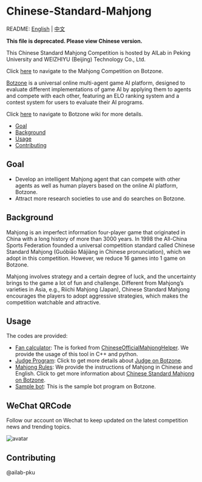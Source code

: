 # Chinese-Standard-Mahjong

README: [English](README-en.md) | [中文](README.md)

**This file is deprecated. Please view Chinese version.**

This Chinese Standard Mahjong Competition is hosted by AILab in Peking University and WEIZHIYU (Beijing) Technology Co., Ltd.

Click [here](https://www.botzone.org.cn/static/gamecontest2020a.html) to navigate to the Mahjong Competition on Botzone. 

[Botzone](https://www.botzone.org.cn/) is a universal online multi-agent game AI platform, designed to evaluate different implementations of game AI by applying them to agents and compete with each other, featuring an ELO ranking system and a contest system for users to evaluate their AI programs. 

Click [here](https://wiki.botzone.org.cn/index.php?title=%E9%A6%96%E9%A1%B5/en) to navigate to Botzone wiki for more details.

- [Goal](#goal)
- [Background](#background)
- [Usage](#usage)
- [Contributing](#contributing)

## Goal

- Develop an intelligent Mahjong agent that can compete with other agents as well as human players based on the online AI platform, Botzone.
- Attract more research societies to use and do searches on Botzone.

## Background

Mahjong is an imperfect information four-player game that originated in China with a long history of more than 3000 years. In 1998 the All-China Sports Federation founded a universal competition standard called Chinese Standard Mahjong (Guóbiāo Májiàng in Chinese pronunciation), which we adopt in this competition. However, we reduce 16 games into 1 game on Botzone. 

Mahjong involves strategy and a certain degree of luck, and the uncertainty brings to the game a lot of fun and challenge. Different from Mahjong’s varieties in Asia, e.g., Riichi Mahjong (Japan), Chinese Standard Mahjong encourages the players to adopt aggressive strategies, which makes the competition watchable and attractive.

## Usage

The codes are provided:

- [Fan calculator](https://github.com/ailab-pku/Chinese-Standard-Mahjong/tree/master/fan-calculator-usage): The is forked from [ChineseOfficialMahjongHelper](https://github.com/summerinsects/ChineseOfficialMahjongHelper/tree/master/Classes/mahjong-algorithm). We provide the usage of this tool in C++ and python.
- [Judge Program](https://github.com/ailab-pku/Chinese-Standard-Mahjong/tree/master/judge): Click to get more details about [Judge on Botzone](https://wiki.botzone.org.cn/index.php?title=%E8%A3%81%E5%88%A4/en).
- [Mahjong Rules](https://github.com/ailab-pku/Chinese-Standard-Mahjong/tree/master/mahjong-rules): We provide the instructions of Mahjong in Chinese and English. Click to get more information about [Chinese Standard Mahjong on Botzone](https://wiki.botzone.org.cn/index.php?title=Chinese-Standard-Mahjong/en).
- [Sample bot](https://github.com/ailab-pku/Chinese-Standard-Mahjong/tree/master/sample-bot-Botzone): This is the sample bot program on Botzone.

## WeChat QRCode

Follow our account on Wechat to keep updated on the latest competition news and trending topics.

![avatar](https://www.botzone.org.cn/images/qrcode_for_gh_3a40a410124d_258.jpg)

## Contributing

@ailab-pku
